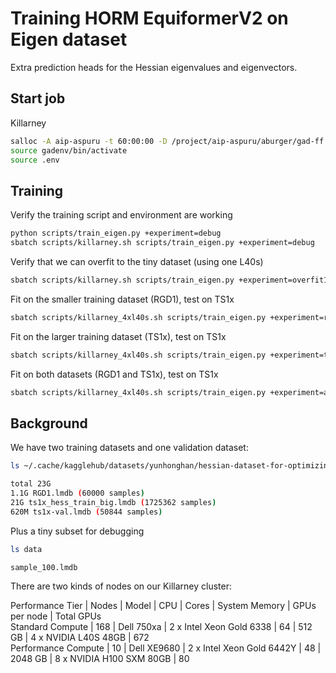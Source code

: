 # Training HORM EquiformerV2 on Eigen dataset

Extra prediction heads for the Hessian eigenvalues and eigenvectors.

## Start job

Killarney
```bash
salloc -A aip-aspuru -t 60:00:00 -D /project/aip-aspuru/aburger/gad-ff --gres=gpu:l40s:1 --mem=128GB
source gadenv/bin/activate
source .env
```

## Training

Verify the training script and environment are working
```bash
python scripts/train_eigen.py +experiment=debug
sbatch scripts/killarney.sh scripts/train_eigen.py +experiment=debug
```

Verify that we can overfit to the tiny dataset (using one L40s)
```bash
sbatch scripts/killarney.sh scripts/train_eigen.py +experiment=overfit100
```

Fit on the smaller training dataset (RGD1), test on TS1x
```bash
sbatch scripts/killarney_4xl40s.sh scripts/train_eigen.py +experiment=rgd1
```

Fit on the larger training dataset (TS1x), test on TS1x
```bash
sbatch scripts/killarney_4xl40s.sh scripts/train_eigen.py +experiment=ts1x
```

Fit on both datasets (RGD1 and TS1x), test on TS1x
```bash
sbatch scripts/killarney_4xl40s.sh scripts/train_eigen.py +experiment=alldata
```

## Background

We have two training datasets and one validation dataset:
```bash
ls ~/.cache/kagglehub/datasets/yunhonghan/hessian-dataset-for-optimizing-reactive-mliphorm/versions/5

total 23G
1.1G RGD1.lmdb (60000 samples)
21G ts1x_hess_train_big.lmdb (1725362 samples)
620M ts1x-val.lmdb (50844 samples)
```
Plus a tiny subset for debugging
```bash
ls data

sample_100.lmdb
```

There are two kinds of nodes on our Killarney cluster:

Performance Tier | Nodes | Model | CPU | Cores | System Memory | GPUs per node | Total GPUs \
Standard Compute | 168 | Dell 750xa | 2 x Intel Xeon Gold 6338 | 64 | 512 GB | 4 x NVIDIA L40S 48GB | 672 \
Performance Compute | 10 | Dell XE9680 | 2 x Intel Xeon Gold 6442Y | 48 | 2048 GB | 8 x NVIDIA H100 SXM 80GB | 80


